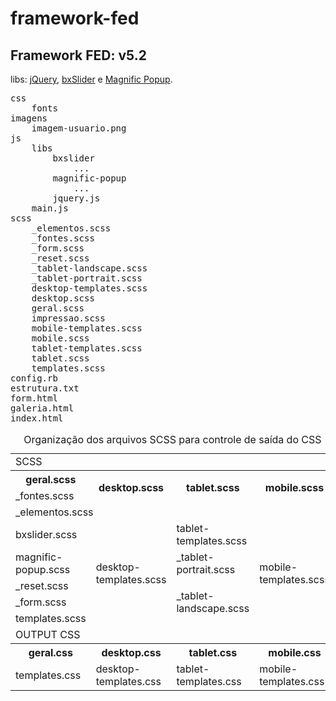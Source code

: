 framework-fed
=============

Framework FED: v5.2
--------------

libs: [jQuery](http://www.jquery.com), [bxSlider](http://www.bxslider.com) e [Magnific Popup](http://dimsemenov.com/plugins/magnific-popup/).

<pre>
css
	fonts
imagens
	imagem-usuario.png
js
	libs
		bxslider
			...
		magnific-popup
			...
		jquery.js
	main.js
scss
	_elementos.scss
	_fontes.scss
	_form.scss
	_reset.scss
	_tablet-landscape.scss
	_tablet-portrait.scss
	desktop-templates.scss
	desktop.scss
	geral.scss
	impressao.scss
	mobile-templates.scss
	mobile.scss
	tablet-templates.scss
	tablet.scss
	templates.scss
config.rb
estrutura.txt
form.html
galeria.html
index.html
</pre>

<table>
	<caption>
		Organização dos arquivos SCSS para controle de saída do CSS
	</caption>
	<tr>
		<td colspan="4">SCSS</td>
	</tr>
	<tr>
		<th>geral.scss</th>
		<th rowspan="2">desktop.scss</th>
		<th rowspan="2">tablet.scss</th>
		<th rowspan="2">mobile.scss</th>
	</tr>
	<tr>
		<td>_fontes.scss</td>
	</tr>
	<tr>
		<td colspan="4">_elementos.scss</td>
	</tr>
	<tr>
		<td>bxslider.scss</td>
		<td rowspan="5">desktop-templates.scss</td>
		<td>tablet-templates.scss</td>
		<td rowspan="5">mobile-templates.scss</td>
	</tr>
	<tr>
		<td>magnific-popup.scss</td>
		<td>_tablet-portrait.scss</td>
	</tr>
	<tr>
		<td>_reset.scss</td>
		<td rowspan="3">_tablet-landscape.scss</td>
	</tr>
	<tr>
		<td>_form.scss</td>
	</tr>
	<tr>
		<td>templates.scss</td>
	</tr>
	<tr>
		<td colspan="4">OUTPUT CSS</td>
	</tr>
	<tr>
		<th>geral.css</th>
		<th>desktop.css</th>
		<th>tablet.css</th>
		<th>mobile.css</th>
	</tr>
	<tr>
		<td>templates.css</td>
		<td>desktop-templates.css</td>
		<td>tablet-templates.css</td>
		<td>mobile-templates.css</td>
	</tr>
</table>
